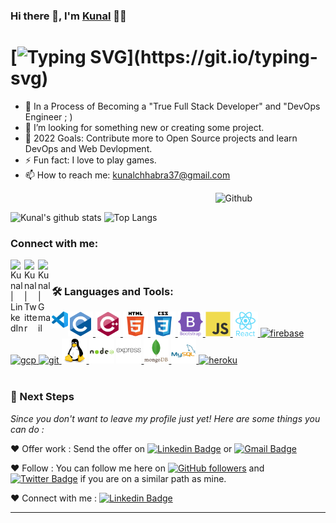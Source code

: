 ### Hi there 👋, I'm [Kunal](https://github.com/kunalchhabra37) 👨‍💻

# [![Typing SVG](https://readme-typing-svg.herokuapp.com?size=22&width=1000&lines=I'm+a+Student%2C+Developer%2C+and+Open+Source+Enthusiast!!)](https://git.io/typing-svg)

- 🌱 In a Process of Becoming a "True Full Stack Developer" and "DevOps Engineer ; )
- 👯 I’m looking for something new or creating some project.
- 🥅 2022 Goals: Contribute more to Open Source projects and learn DevOps and Web Devlopment.
- ⚡ Fun fact: I love to play games.
- 📫 How to reach me: kunalchhabra37@gmail.com
<!-- - 📝 [Resume](https://drive.google.com/file/d/1-m9CjJlPif6ihHU2gncUxxX81aZafc8s/view?usp=sharing)  -->

<img width="35%" align="right" alt="Github" src="https://user-images.githubusercontent.com/48678280/88862734-4903af80-d201-11ea-968b-9c939d88a37c.gif" />
<br>

![Kunal's github stats](https://github-readme-stats.vercel.app/api?username=kunalchhabra37&count_private=true&include_all_commits=true&show_icons=true)
![Top Langs](https://github-readme-stats.vercel.app/api/top-langs/?username=kunalchhabra37&layout=compact)

### Connect with me:

[<img align="left" alt="Kunal | LinkedIn" width="22px" src="https://cdn.jsdelivr.net/npm/simple-icons@v3/icons/linkedin.svg" />][linkedin]
[<img align="left" alt="Kunal | Twitter" width="22px" src="https://cdn.jsdelivr.net/npm/simple-icons@v3/icons/twitter.svg" />][twitter]
[<img align="left" alt="Kunal | Gmail" width="22px" src="https://cdn.jsdelivr.net/npm/simple-icons@v3/icons/gmail.svg" />][gmail]

<br />

### 🛠️ Languages and Tools:

<img align="left" alt="Visual Studio Code" width="26px" src="https://raw.githubusercontent.com/github/explore/80688e429a7d4ef2fca1e82350fe8e3517d3494d/topics/visual-studio-code/visual-studio-code.png" />
<p align="left"> <a href="https://www.cprogramming.com/" target="_blank"> <img src="https://raw.githubusercontent.com/devicons/devicon/master/icons/c/c-original.svg" alt="c" width="40" height="40"/> </a>  <a href="https://www.w3schools.com/cpp/" target="_blank"> <img src="https://raw.githubusercontent.com/devicons/devicon/master/icons/cplusplus/cplusplus-original.svg" alt="cplusplus" width="40" height="40"/> </a>  <a href="https://www.w3.org/html/" target="_blank"> <img src="https://raw.githubusercontent.com/devicons/devicon/master/icons/html5/html5-original-wordmark.svg" alt="html5" width="40" height="40"/> </a>  <a href="https://www.w3schools.com/css/" target="_blank"> <img src="https://raw.githubusercontent.com/devicons/devicon/master/icons/css3/css3-original-wordmark.svg" alt="css3" width="40" height="40"/> </a>  <a href="https://getbootstrap.com" target="_blank"> <img src="https://raw.githubusercontent.com/devicons/devicon/master/icons/bootstrap/bootstrap-plain-wordmark.svg" alt="bootstrap" width="40" height="40"/> </a>  <a href="https://developer.mozilla.org/en-US/docs/Web/JavaScript" target="_blank"> <img src="https://raw.githubusercontent.com/devicons/devicon/master/icons/javascript/javascript-original.svg" alt="javascript" width="40" height="40"/> </a>  <a href="https://reactjs.org/" target="_blank"> <img src="https://raw.githubusercontent.com/devicons/devicon/master/icons/react/react-original-wordmark.svg" alt="react" width="40" height="40"/> </a>  <a href="https://nodejs.org" target="_blank"><a href="https://firebase.google.com/" target="_blank"> <img src="https://www.vectorlogo.zone/logos/firebase/firebase-icon.svg" alt="firebase" width="40" height="40"/> </a> <a href="https://cloud.google.com" target="_blank"> <img src="https://www.vectorlogo.zone/logos/google_cloud/google_cloud-icon.svg" alt="gcp" width="40" height="40"/> </a> <a href="https://git-scm.com/" target="_blank"> <img src="https://www.vectorlogo.zone/logos/git-scm/git-scm-icon.svg" alt="git" width="40" height="40"/> </a> <a href="https://www.linux.org/" target="_blank"> <img src="https://raw.githubusercontent.com/devicons/devicon/master/icons/linux/linux-original.svg" alt="linux" width="40" height="40"/> </a> <img src="https://raw.githubusercontent.com/devicons/devicon/master/icons/nodejs/nodejs-original-wordmark.svg" alt="nodejs" width="40" height="40"/> </a>  <a href="https://expressjs.com" target="_blank"> <img src="https://raw.githubusercontent.com/devicons/devicon/master/icons/express/express-original-wordmark.svg" alt="express" width="40" height="40"/> </a>  <a href="https://www.mongodb.com/" target="_blank"> <img src="https://raw.githubusercontent.com/devicons/devicon/master/icons/mongodb/mongodb-original-wordmark.svg" alt="mongodb" width="40" height="40"/> </a>  <a href="https://www.mysql.com/" target="_blank"> <img src="https://raw.githubusercontent.com/devicons/devicon/master/icons/mysql/mysql-original-wordmark.svg" alt="mysql" width="40" height="40"/> </a>  <a href="https://heroku.com" target="_blank"> <img src="https://www.vectorlogo.zone/logos/heroku/heroku-icon.svg" alt="heroku" width="40" height="40"/> </a>


<br />
<br />

### 👣 Next Steps

_Since you don't want to leave my profile just yet! Here are some things you can do :_


❤️ Offer work : Send the offer on [![Linkedin Badge](https://img.shields.io/badge/-Kunal_Chhabra-blue?style=flat-square&logo=Linkedin&logoColor=white&link=https://www.linkedin.com/in/kunal-chhabra-5337721b3)](https://www.linkedin.com/in/kunal-chhabra-5337721b3)
or [![Gmail Badge](https://img.shields.io/badge/kunalchhabra37@gmail.com-c14438?style=flat-square&logo=Gmail&logoColor=white&link=mailto:kunalchhabra37@gmail.com)](mailto:kunalchhabra37@gmail.com)


❤️ Follow : You can follow me here on [![GitHub followers](https://img.shields.io/github/followers/kunalchhabra37?label=Follow&style=social)](https://github.com/kunalchhabra37/?tab=follow) and [![Twitter Badge](https://img.shields.io/badge/-@kunal_chhabra37-1ca0f1?style=flat-square&labelColor=1ca0f1&logo=twitter&logoColor=white&link=https://twitter.com/kunal_chhabra37)](https://twitter.com/kunal_chhabra37)
if you are on a similar path as mine.


❤️ Connect with me : [![Linkedin Badge](https://img.shields.io/badge/-Kunal_Chhabra-blue?style=flat-square&logo=Linkedin&logoColor=white&link=https://www.linkedin.com/in/kunal-chhabra-5337721b3/)](https://www.linkedin.com/in/kunal-chhabra-5337721b3)


----------------------------------------------------------

[twitter]: https://twitter.com/kunal_chhabra37
[linkedin]: https://www.linkedin.com/in/kunal-chhabra-5337721b3
[gmail]: mailto:kunalchhabra37@gmail.com
